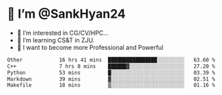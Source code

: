 # 👋 I’m @SankHyan24

- 👀 I’m interested in CG/CV/HPC...
- 🌱 I’m learning CS&T in ZJU.
- 💞️ I want to become more Professional and Powerful


<!---
SankHyan24/SankHyan24 is a ✨ special ✨ repository because its `README.md` (this file) appears on your GitHub profile.
You can click the Preview link to take a look at your changes.
--->
<!--START_SECTION:waka-->

```txt
Other            16 hrs 41 mins  ████████████████░░░░░░░░░   63.60 %
C++              7 hrs 8 mins    ██████▓░░░░░░░░░░░░░░░░░░   27.20 %
Python           53 mins         █░░░░░░░░░░░░░░░░░░░░░░░░   03.39 %
Markdown         39 mins         ▓░░░░░░░░░░░░░░░░░░░░░░░░   02.51 %
Makefile         18 mins         ▒░░░░░░░░░░░░░░░░░░░░░░░░   01.16 %
```

<!--END_SECTION:waka-->
